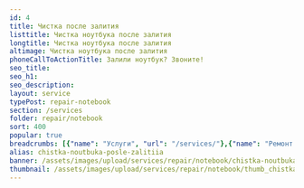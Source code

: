 ```yaml
---
id: 4
title: Чистка после залития
listtitle: Чистка ноутбука после залития
longtitle: Чистка ноутбука после залития
altimage: Чистка ноутбука после залития
phoneCallToActionTitle: Залили ноутбук? Звоните!
seo_title: 
seo_h1: 
seo_description: 
layout: service
typePost: repair-notebook
section: /services
folder: repair/notebook
sort: 400
popular: true
breadcrumbs: [{"name": "Услуги", "url": "/services/"},{"name": "Ремонт устройств", "url": "/services/repair/"},{"name": "Ноутбук", "url": "/services/repair/notebook/"}]
alias: chistka-noutbuka-posle-zalitiia
banner: /assets/images/upload/services/repair/notebook/chistka-noutbuka-posle-zalitiia.jpg
thumbnail: /assets/images/upload/services/repair/notebook/thumb_chistka-noutbuka-posle-zalitiia.jpg
---
```

